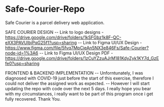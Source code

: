 # Safe-Courier-Repo
Safe Courier is a parcel delivery web application.


SAFE COURIER DESIGN
-- Link to logo designs - https://drive.google.com/drive/folders/1kSFGbz1k8F-QC-eXX3PAVUIbjPqG25f1?usp=sharing
-- Link to Figma UI/UX Design - https://www.figma.com/file/5fvq7MpCieAn5NX3e846Fs/Safe-Courier?node-id=1%3A6
-- Link to Figma UI/UX Design PDF - https://drive.google.com/drive/folders/1zCuYZzuAJrM181KdyZyk1KY7d_GzEfe0?usp=sharing

FRONTEND & BACKEND IMPLEMENTATION
-- Unforntunately, I was diagnosed with COVID-19 just before the start of this exercise, therefore I could not deliver the assigned work as expected.
-- However I will start updating the repo with code over the next 5 days. I really hope you bear with my circumstances, i really want to be part of this program once i get fully recovered. Thank You.
